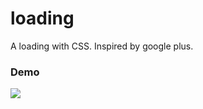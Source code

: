 # loading
A loading with CSS. Inspired by google plus.

### Demo

![](http://omier3ioy.bkt.clouddn.com/loading5.gif)